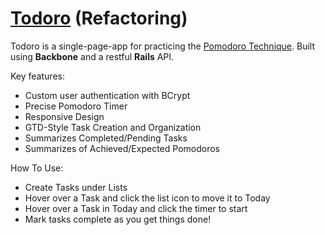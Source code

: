 # [Todoro](http://todoroapp.heroku.com) (Refactoring)

Todoro is a single-page-app for practicing the [Pomodoro Technique](http://pomodorotechnique.com). Built using **Backbone** and a restful **Rails** API.

Key features:
* Custom user authentication with BCrypt
* Precise Pomodoro Timer
* Responsive Design
* GTD-Style Task Creation and Organization
* Summarizes Completed/Pending Tasks
* Summarizes of Achieved/Expected Pomodoros

How To Use:
* Create Tasks under Lists 
* Hover over a Task and click the list icon to move it to Today 
* Hover over a Task in Today and click the timer to start
* Mark tasks complete as you get things done!
